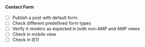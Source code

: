 #### Contact Form

- [ ] Publish a post with default form
- [ ] Check different predefined form types
- [ ] Verify it renders as expected in both non-AMP and AMP views
- [ ] Check in mobile view
- [ ] Check in IE11
